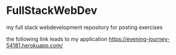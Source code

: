 # FullStackWebDev
my full stack webdevelopment repository for posting exercises

the following link leads to my application
https://evening-journey-54181.herokuapp.com/
